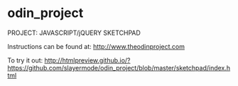 # odin_project

PROJECT: JAVASCRIPT/jQUERY SKETCHPAD

Instructions can be found at: http://www.theodinproject.com

To try it out: http://htmlpreview.github.io/?https://github.com/slayermode/odin_project/blob/master/sketchpad/index.html

